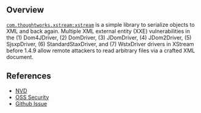 ## Overview
[`com.thoughtworks.xstream:xstream`](http://search.maven.org/#search%7Cga%7C1%7Ca%3A%22xstream%22) is a simple library to serialize objects to XML and back again.
Multiple XML external entity (XXE) vulnerabilities in the (1) Dom4JDriver, (2) DomDriver, (3) JDomDriver, (4) JDom2Driver, (5) SjsxpDriver, (6) StandardStaxDriver, and (7) WstxDriver drivers in XStream before 1.4.9 allow remote attackers to read arbitrary files via a crafted XML document.

## References
- [NVD](https://web.nvd.nist.gov/view/vuln/detail?vulnId=CVE-2016-3674)
- [OSS Security](http://www.openwall.com/lists/oss-security/2016/03/28/1)
- [Github Issue](https://github.com/x-stream/xstream/issues/25)
